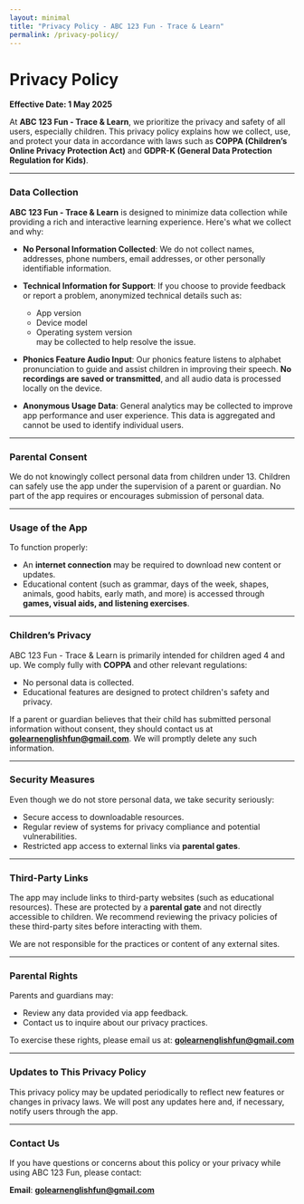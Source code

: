 ```yaml
---
layout: minimal
title: "Privacy Policy - ABC 123 Fun - Trace & Learn"
permalink: /privacy-policy/
---
```


<style>
  /* Hide default Jekyll page title and header */
  h1.page-title {
    display: none;
  }
  header {
    display: none;
  }
</style>

# Privacy Policy

**Effective Date: 1 May 2025**

At **ABC 123 Fun - Trace & Learn**, we prioritize the privacy and safety of all users, especially children. This privacy policy explains how we collect, use, and protect your data in accordance with laws such as **COPPA (Children’s Online Privacy Protection Act)** and **GDPR-K (General Data Protection Regulation for Kids)**.

---

### Data Collection

**ABC 123 Fun - Trace & Learn** is designed to minimize data collection while providing a rich and interactive learning experience. Here's what we collect and why:

- **No Personal Information Collected**: We do not collect names, addresses, phone numbers, email addresses, or other personally identifiable information.
- **Technical Information for Support**: If you choose to provide feedback or report a problem, anonymized technical details such as:
  - App version  
  - Device model  
  - Operating system version  
may be collected to help resolve the issue.

- **Phonics Feature Audio Input**: Our phonics feature listens to alphabet pronunciation to guide and assist children in improving their speech. **No recordings are saved or transmitted**, and all audio data is processed locally on the device.

- **Anonymous Usage Data**: General analytics may be collected to improve app performance and user experience. This data is aggregated and cannot be used to identify individual users.

---

### Parental Consent

We do not knowingly collect personal data from children under 13. Children can safely use the app under the supervision of a parent or guardian. No part of the app requires or encourages submission of personal data.

---

### Usage of the App

To function properly:
- An **internet connection** may be required to download new content or updates.
- Educational content (such as grammar, days of the week, shapes, animals, good habits, early math, and more) is accessed through **games, visual aids, and listening exercises**.

---

### Children’s Privacy

ABC 123 Fun - Trace & Learn is primarily intended for children aged 4 and up. We comply fully with **COPPA** and other relevant regulations:
- No personal data is collected.
- Educational features are designed to protect children's safety and privacy.

If a parent or guardian believes that their child has submitted personal information without consent, they should contact us at **golearnenglishfun@gmail.com**. We will promptly delete any such information.

---

### Security Measures

Even though we do not store personal data, we take security seriously:
- Secure access to downloadable resources.
- Regular review of systems for privacy compliance and potential vulnerabilities.
- Restricted app access to external links via **parental gates**.

---

### Third-Party Links

The app may include links to third-party websites (such as educational resources). These are protected by a **parental gate** and not directly accessible to children. We recommend reviewing the privacy policies of these third-party sites before interacting with them.

We are not responsible for the practices or content of any external sites.

---

### Parental Rights

Parents and guardians may:
- Review any data provided via app feedback.
- Contact us to inquire about our privacy practices.

To exercise these rights, please email us at: **golearnenglishfun@gmail.com**

---

### Updates to This Privacy Policy

This privacy policy may be updated periodically to reflect new features or changes in privacy laws. We will post any updates here and, if necessary, notify users through the app.

---

### Contact Us

If you have questions or concerns about this policy or your privacy while using ABC 123 Fun, please contact:

**Email**: **golearnenglishfun@gmail.com**
